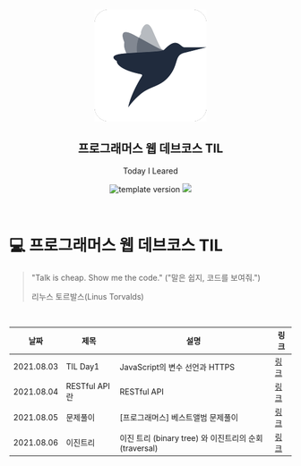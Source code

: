 <br/>
<p align="middle" >
  <img width="200px;" src="./src/images/prgms-logo.png"/>
</p>
<h2 align="middle">프로그래머스 웹 데브코스 TIL</h2>
<p align="middle">Today I Leared</p>
<p align="middle">
  <img src="https://img.shields.io/badge/version-1.0.0-blue?style=flat-square" alt="template version"/>
  <img src="https://img.shields.io/badge/language-md-md.svg?style=flat-square"/>
</p>

<p align="middle">
  <!-- <a href="#">☕ 블로그 링크</a> -->  
</p>

<br/>

# 💻 프로그래머스 웹 데브코스 TIL

> "Talk is cheap. Show me the code."
> ("말은 쉽지, 코드를 보여줘.")
>
> 리누스 토르발스(Linus Torvalds)

<br/>

| 날짜       | 제목          | 설명                                                  | 링크                                                        |
| ---------- | ------------- | ----------------------------------------------------- | ----------------------------------------------------------- |
| 2021.08.03 | TIL Day1      | JavaScript의 변수 선언과 HTTPS                        | [링크](https://velog.io/@yes3427/binary-tree-and-traversal) |
| 2021.08.04 | RESTful API란 | RESTful API                                           | [링크](https://velog.io/@yes3427/network-about-RESTfulAPI)  |
| 2021.08.05 | 문제풀이      | [프로그래머스] 베스트앨범 문제풀이                    | [링크](https://velog.io/@yes3427/programmers-bestAlbum)     |
| 2021.08.06 | 이진트리      | 이진 트리 (binary tree) 와 이진트리의 순회(traversal) | [링크](https://velog.io/@yes3427/binary-tree-and-traversal) |
